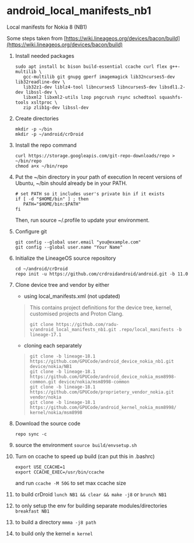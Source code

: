 # android_local_manifests_nb1
Local manifests for Nokia 8 (NB1)

Some steps taken from [https://wiki.lineageos.org/devices/bacon/build](https://wiki.lineageos.org/devices/bacon/build)
1. Install needed packages
   ```shell
   sudo apt install bc bison build-essential ccache curl flex g++-multilib \
      gcc-multilib git gnupg gperf imagemagick lib32ncurses5-dev lib32readline-dev \
      lib32z1-dev liblz4-tool libncurses5 libncurses5-dev libsdl1.2-dev libssl-dev \
      libxml2 libxml2-utils lzop pngcrush rsync schedtool squashfs-tools xsltproc \
      zip zlib1g-dev libssl-dev
   ```
1. Create directories
   ```shell
   mkdir -p ~/bin
   mkdir -p ~/android/crDroid
   ```

1. Install the repo command
   ```shell
   curl https://storage.googleapis.com/git-repo-downloads/repo > ~/bin/repo
   chmod a+x ~/bin/repo
   ```

1. Put the ~/bin directory in your path of execution
   In recent versions of Ubuntu, ~/bin should already be in your PATH.
   ```shell
   # set PATH so it includes user's private bin if it exists
   if [ -d "$HOME/bin" ] ; then
      PATH="$HOME/bin:$PATH"
   fi
   ```
   Then, run source ~/.profile to update your environment.

1. Configure git
   ```shell
   git config --global user.email "you@example.com"
   git config --global user.name "Your Name"
   ```

1. Initialize the LineageOS source repository
   ```shell
   cd ~/android/crDroid
   repo init -u https://github.com/crdroidandroid/android.git -b 11.0
   ```

1. Clone device tree and vendor by either
   * using local_manifests.xml (not updated)
   > This contains project definitions for the device tree, kernel, customised
   > projects and Proton Clang.
   > ```shell
   > git clone https://github.com/radu-v/android_local_manifests_nb1.git .repo/local_manifests -b lineage-17.1
   > ```
   * cloning each separately
   > ```shell
   > git clone -b lineage-18.1 https://github.com/GPUCode/android_device_nokia_nb1.git device/nokia/NB1
   > git clone -b lineage-18.1 https://github.com/GPUCode/android_device_nokia_msm8998-common.git device/nokia/msm8998-common
   > git clone -b lineage-18.1 https://github.com/GPUCode/proprietery_vendor_nokia.git vendor/nokia
   > git clone -b lineage-18.1 https://github.com/GPUCode/android_kernel_nokia_msm8998/ kernel/nokia/msm8998
   > ```

1. Download the source code
   ```shell
   repo sync -c
   ```

1. source the environment
   `source build/envsetup.sh`
   
1. Turn on ccache to speed up build (can put this in .bashrc)
   ```shell
   export USE_CCACHE=1
   export CCACHE_EXEC=/usr/bin/ccache
   ```
   and run `ccache -M 50G` to set max ccache size

1. to build crDroid
   `lunch NB1 && clear && make -j8`
   or
   `brunch NB1`

1. to only setup the env for building separate modules/directories
   `breakfast NB1`
   
1. to build a directory
   `mmma -j8 path`

1. to build only the kernel
   `m kernel`
